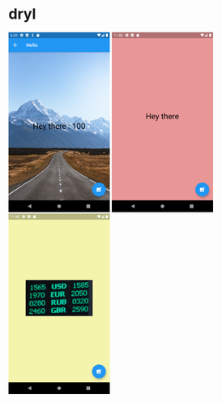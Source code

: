 # dryl

<img src="screenshots/Screenshot_1588863631.png" width="200" />
<img src="screenshots/Screenshot_1587977321.png" width="200" />
<img src="screenshots/Screenshot_1587977332.png" width="200" />
